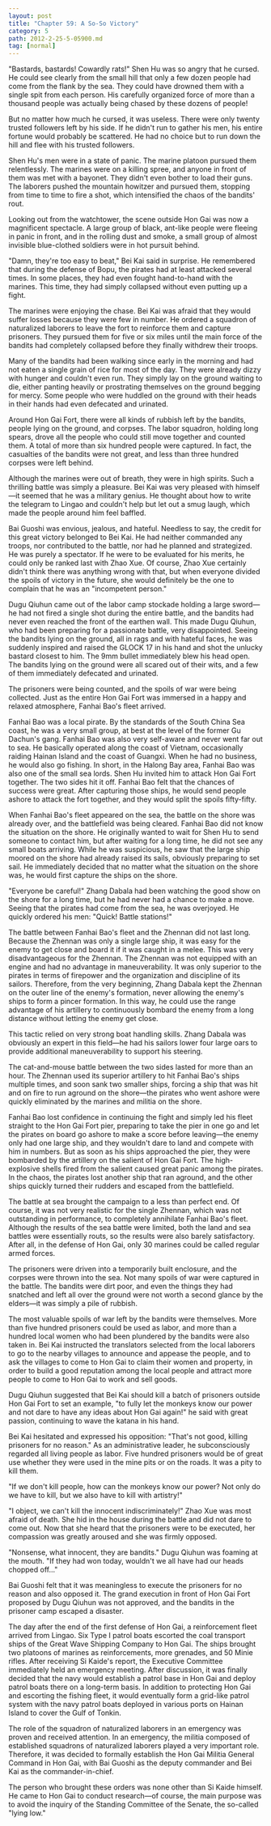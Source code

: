 ```yaml
---
layout: post
title: "Chapter 59: A So-So Victory"
category: 5
path: 2012-2-25-5-05900.md
tag: [normal]
---
```


"Bastards, bastards! Cowardly rats!" Shen Hu was so angry that he cursed. He could see clearly from the small hill that only a few dozen people had come from the flank by the sea. They could have drowned them with a single spit from each person. His carefully organized force of more than a thousand people was actually being chased by these dozens of people!

But no matter how much he cursed, it was useless. There were only twenty trusted followers left by his side. If he didn't run to gather his men, his entire fortune would probably be scattered. He had no choice but to run down the hill and flee with his trusted followers.

Shen Hu's men were in a state of panic. The marine platoon pursued them relentlessly. The marines were on a killing spree, and anyone in front of them was met with a bayonet. They didn't even bother to load their guns. The laborers pushed the mountain howitzer and pursued them, stopping from time to time to fire a shot, which intensified the chaos of the bandits' rout.

Looking out from the watchtower, the scene outside Hon Gai was now a magnificent spectacle. A large group of black, ant-like people were fleeing in panic in front, and in the rolling dust and smoke, a small group of almost invisible blue-clothed soldiers were in hot pursuit behind.

"Damn, they're too easy to beat," Bei Kai said in surprise. He remembered that during the defense of Bopu, the pirates had at least attacked several times. In some places, they had even fought hand-to-hand with the marines. This time, they had simply collapsed without even putting up a fight.

The marines were enjoying the chase. Bei Kai was afraid that they would suffer losses because they were few in number. He ordered a squadron of naturalized laborers to leave the fort to reinforce them and capture prisoners. They pursued them for five or six miles until the main force of the bandits had completely collapsed before they finally withdrew their troops.

Many of the bandits had been walking since early in the morning and had not eaten a single grain of rice for most of the day. They were already dizzy with hunger and couldn't even run. They simply lay on the ground waiting to die, either panting heavily or prostrating themselves on the ground begging for mercy. Some people who were huddled on the ground with their heads in their hands had even defecated and urinated.

Around Hon Gai Fort, there were all kinds of rubbish left by the bandits, people lying on the ground, and corpses. The labor squadron, holding long spears, drove all the people who could still move together and counted them. A total of more than six hundred people were captured. In fact, the casualties of the bandits were not great, and less than three hundred corpses were left behind.

Although the marines were out of breath, they were in high spirits. Such a thrilling battle was simply a pleasure. Bei Kai was very pleased with himself—it seemed that he was a military genius. He thought about how to write the telegram to Lingao and couldn't help but let out a smug laugh, which made the people around him feel baffled.

Bai Guoshi was envious, jealous, and hateful. Needless to say, the credit for this great victory belonged to Bei Kai. He had neither commanded any troops, nor contributed to the battle, nor had he planned and strategized. He was purely a spectator. If he were to be evaluated for his merits, he could only be ranked last with Zhao Xue. Of course, Zhao Xue certainly didn't think there was anything wrong with that, but when everyone divided the spoils of victory in the future, she would definitely be the one to complain that he was an "incompetent person."

Dugu Qiuhun came out of the labor camp stockade holding a large sword—he had not fired a single shot during the entire battle, and the bandits had never even reached the front of the earthen wall. This made Dugu Qiuhun, who had been preparing for a passionate battle, very disappointed. Seeing the bandits lying on the ground, all in rags and with hateful faces, he was suddenly inspired and raised the GLOCK 17 in his hand and shot the unlucky bastard closest to him. The 9mm bullet immediately blew his head open. The bandits lying on the ground were all scared out of their wits, and a few of them immediately defecated and urinated.

The prisoners were being counted, and the spoils of war were being collected. Just as the entire Hon Gai Fort was immersed in a happy and relaxed atmosphere, Fanhai Bao's fleet arrived.

Fanhai Bao was a local pirate. By the standards of the South China Sea coast, he was a very small group, at best at the level of the former Gu Dachun's gang. Fanhai Bao was also very self-aware and never went far out to sea. He basically operated along the coast of Vietnam, occasionally raiding Hainan Island and the coast of Guangxi. When he had no business, he would also go fishing. In short, in the Halong Bay area, Fanhai Bao was also one of the small sea lords. Shen Hu invited him to attack Hon Gai Fort together. The two sides hit it off. Fanhai Bao felt that the chances of success were great. After capturing those ships, he would send people ashore to attack the fort together, and they would split the spoils fifty-fifty.

When Fanhai Bao's fleet appeared on the sea, the battle on the shore was already over, and the battlefield was being cleared. Fanhai Bao did not know the situation on the shore. He originally wanted to wait for Shen Hu to send someone to contact him, but after waiting for a long time, he did not see any small boats arriving. While he was suspicious, he saw that the large ship moored on the shore had already raised its sails, obviously preparing to set sail. He immediately decided that no matter what the situation on the shore was, he would first capture the ships on the shore.

"Everyone be careful!" Zhang Dabala had been watching the good show on the shore for a long time, but he had never had a chance to make a move. Seeing that the pirates had come from the sea, he was overjoyed. He quickly ordered his men: "Quick! Battle stations!"

The battle between Fanhai Bao's fleet and the Zhennan did not last long. Because the Zhennan was only a single large ship, it was easy for the enemy to get close and board it if it was caught in a melee. This was very disadvantageous for the Zhennan. The Zhennan was not equipped with an engine and had no advantage in maneuverability. It was only superior to the pirates in terms of firepower and the organization and discipline of its sailors. Therefore, from the very beginning, Zhang Dabala kept the Zhennan on the outer line of the enemy's formation, never allowing the enemy's ships to form a pincer formation. In this way, he could use the range advantage of his artillery to continuously bombard the enemy from a long distance without letting the enemy get close.

This tactic relied on very strong boat handling skills. Zhang Dabala was obviously an expert in this field—he had his sailors lower four large oars to provide additional maneuverability to support his steering.

The cat-and-mouse battle between the two sides lasted for more than an hour. The Zhennan used its superior artillery to hit Fanhai Bao's ships multiple times, and soon sank two smaller ships, forcing a ship that was hit and on fire to run aground on the shore—the pirates who went ashore were quickly eliminated by the marines and militia on the shore.

Fanhai Bao lost confidence in continuing the fight and simply led his fleet straight to the Hon Gai Fort pier, preparing to take the pier in one go and let the pirates on board go ashore to make a score before leaving—the enemy only had one large ship, and they wouldn't dare to land and compete with him in numbers. But as soon as his ships approached the pier, they were bombarded by the artillery on the salient of Hon Gai Fort. The high-explosive shells fired from the salient caused great panic among the pirates. In the chaos, the pirates lost another ship that ran aground, and the other ships quickly turned their rudders and escaped from the battlefield.

The battle at sea brought the campaign to a less than perfect end. Of course, it was not very realistic for the single Zhennan, which was not outstanding in performance, to completely annihilate Fanhai Bao's fleet. Although the results of the sea battle were limited, both the land and sea battles were essentially routs, so the results were also barely satisfactory. After all, in the defense of Hon Gai, only 30 marines could be called regular armed forces.

The prisoners were driven into a temporarily built enclosure, and the corpses were thrown into the sea. Not many spoils of war were captured in the battle. The bandits were dirt poor, and even the things they had snatched and left all over the ground were not worth a second glance by the elders—it was simply a pile of rubbish.

The most valuable spoils of war left by the bandits were themselves. More than five hundred prisoners could be used as labor, and more than a hundred local women who had been plundered by the bandits were also taken in. Bei Kai instructed the translators selected from the local laborers to go to the nearby villages to announce and appease the people, and to ask the villages to come to Hon Gai to claim their women and property, in order to build a good reputation among the local people and attract more people to come to Hon Gai to work and sell goods.

Dugu Qiuhun suggested that Bei Kai should kill a batch of prisoners outside Hon Gai Fort to set an example, "to fully let the monkeys know our power and not dare to have any ideas about Hon Gai again!" he said with great passion, continuing to wave the katana in his hand.

Bei Kai hesitated and expressed his opposition: "That's not good, killing prisoners for no reason." As an administrative leader, he subconsciously regarded all living people as labor. Five hundred prisoners would be of great use whether they were used in the mine pits or on the roads. It was a pity to kill them.

"If we don't kill people, how can the monkeys know our power? Not only do we have to kill, but we also have to kill with artistry!"

"I object, we can't kill the innocent indiscriminately!" Zhao Xue was most afraid of death. She hid in the house during the battle and did not dare to come out. Now that she heard that the prisoners were to be executed, her compassion was greatly aroused and she was firmly opposed.

"Nonsense, what innocent, they are bandits." Dugu Qiuhun was foaming at the mouth. "If they had won today, wouldn't we all have had our heads chopped off..."

Bai Guoshi felt that it was meaningless to execute the prisoners for no reason and also opposed it. The grand execution in front of Hon Gai Fort proposed by Dugu Qiuhun was not approved, and the bandits in the prisoner camp escaped a disaster.

The day after the end of the first defense of Hon Gai, a reinforcement fleet arrived from Lingao. Six Type I patrol boats escorted the coal transport ships of the Great Wave Shipping Company to Hon Gai. The ships brought two platoons of marines as reinforcements, more grenades, and 50 Minie rifles. After receiving Si Kaide's report, the Executive Committee immediately held an emergency meeting. After discussion, it was finally decided that the navy would establish a patrol base in Hon Gai and deploy patrol boats there on a long-term basis. In addition to protecting Hon Gai and escorting the fishing fleet, it would eventually form a grid-like patrol system with the navy patrol boats deployed in various ports on Hainan Island to cover the Gulf of Tonkin.

The role of the squadron of naturalized laborers in an emergency was proven and received attention. In an emergency, the militia composed of established squadrons of naturalized laborers played a very important role. Therefore, it was decided to formally establish the Hon Gai Militia General Command in Hon Gai, with Bai Guoshi as the deputy commander and Bei Kai as the commander-in-chief.

The person who brought these orders was none other than Si Kaide himself. He came to Hon Gai to conduct research—of course, the main purpose was to avoid the inquiry of the Standing Committee of the Senate, the so-called "lying low."